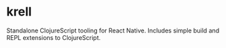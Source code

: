 # krell

Standalone ClojureScript tooling for React Native. Includes simple build
and REPL extensions to ClojureScript.

